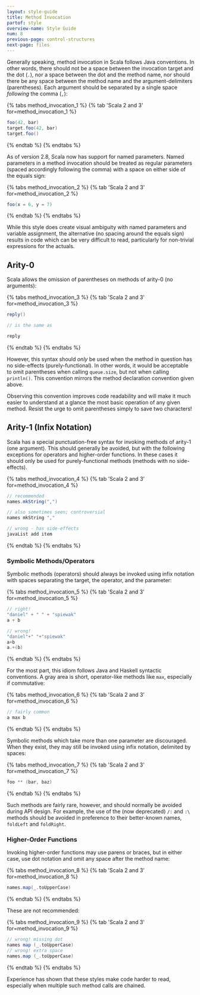 ```yaml
---
layout: style-guide
title: Method Invocation
partof: style
overview-name: Style Guide
num: 8
previous-page: control-structures
next-page: files
---
```


Generally speaking, method invocation in Scala follows Java conventions.
In other words, there should not be a space between the invocation
target and the dot (`.`), nor a space between the dot and the method
name, nor should there be any space between the method name and the
argument-delimiters (parentheses). Each argument should be separated by
a single space *following* the comma (`,`):

{% tabs method_invocation_1 %}
{% tab 'Scala 2 and 3' for=method_invocation_1 %}
```scala
foo(42, bar)
target.foo(42, bar)
target.foo()
```
{% endtab %}
{% endtabs %}

As of version 2.8, Scala now has support for named parameters. Named
parameters in a method invocation should be treated as regular
parameters (spaced accordingly following the comma) with a space on
either side of the equals sign:

{% tabs method_invocation_2 %}
{% tab 'Scala 2 and 3' for=method_invocation_2 %}
```scala
foo(x = 6, y = 7)
```
{% endtab %}
{% endtabs %}

While this style does create visual ambiguity with named parameters and
variable assignment, the alternative (no spacing around the equals sign)
results in code which can be very difficult to read, particularly for
non-trivial expressions for the actuals.

## Arity-0

Scala allows the omission of parentheses on methods of arity-0 (no
arguments):

{% tabs method_invocation_3 %}
{% tab 'Scala 2 and 3' for=method_invocation_3 %}
```scala
reply()

// is the same as

reply
```
{% endtab %}
{% endtabs %}

However, this syntax should *only* be used when the method in question
has no side-effects (purely-functional). In other words, it would be
acceptable to omit parentheses when calling `queue.size`, but not when
calling `println()`. This convention mirrors the method declaration
convention given above.

Observing this convention improves code
readability and will make it much easier to understand at a glance the
most basic operation of any given method. Resist the urge to omit
parentheses simply to save two characters!

## Arity-1 (Infix Notation)

Scala has a special punctuation-free syntax for invoking methods of arity-1
(one argument). This should generally be avoided, but with the following
exceptions for operators and higher-order functions. In these cases it should
only be used for purely-functional methods (methods with no side-effects).

{% tabs method_invocation_4 %}
{% tab 'Scala 2 and 3' for=method_invocation_4 %}
```scala
// recommended
names.mkString(",")

// also sometimes seen; controversial
names mkString ","

// wrong - has side-effects
javaList add item
```
{% endtab %}
{% endtabs %}

### Symbolic Methods/Operators

Symbolic methods (operators) should always be invoked using infix notation with
spaces separating the target, the operator, and the parameter:

{% tabs method_invocation_5 %}
{% tab 'Scala 2 and 3' for=method_invocation_5 %}
```scala
// right!
"daniel" + " " + "spiewak"
a + b

// wrong!
"daniel"+" "+"spiewak"
a+b
a.+(b)
```
{% endtab %}
{% endtabs %}

For the most part, this idiom follows Java and Haskell syntactic conventions. A
gray area is short, operator-like methods like `max`, especially if commutative:

{% tabs method_invocation_6 %}
{% tab 'Scala 2 and 3' for=method_invocation_6 %}
```scala
// fairly common
a max b
```
{% endtab %}
{% endtabs %}

Symbolic methods which take more than one parameter are discouraged.
When they exist, they may still be invoked using infix notation, delimited by spaces:

{% tabs method_invocation_7 %}
{% tab 'Scala 2 and 3' for=method_invocation_7 %}
```scala
foo ** (bar, baz)
```
{% endtab %}
{% endtabs %}

Such methods are fairly rare, however, and should normally be avoided during API
design. For example, the use of the (now deprecated) `/:` and `:\` methods should be avoided in
preference to their better-known names, `foldLeft` and `foldRight`.

### Higher-Order Functions

Invoking higher-order functions may use parens or braces, but in
either case, use dot notation and omit any space after the method name:

{% tabs method_invocation_8 %}
{% tab 'Scala 2 and 3' for=method_invocation_8 %}
```scala
names.map(_.toUpperCase)
```
{% endtab %}
{% endtabs %}

These are not recommended:

{% tabs method_invocation_9 %}
{% tab 'Scala 2 and 3' for=method_invocation_9 %}
```scala
// wrong! missing dot
names map (_.toUpperCase)
// wrong! extra space
names.map (_.toUpperCase)
```
{% endtab %}
{% endtabs %}

Experience has shown that these styles make code harder to read,
especially when multiple such method calls are chained.

